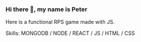 ### Hi there 👋, my name is Peter

Here is a functional RPS game made with JS.

Skills: MONGODB / NODE / REACT / JS / HTML / CSS

